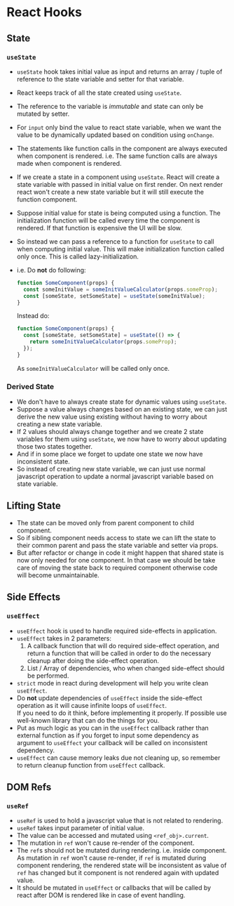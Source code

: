 # React Hooks

## State

### `useState`

- `useState` hook takes initial value as input and returns an array / tuple
  of reference to the state variable and setter for that variable.
- React keeps track of all the state created using `useState`.
- The reference to the variable is *immutable* and state can only be mutated by
setter.
- For `input` only bind the value to react state variable, when we want the value
  to be dynamically updated based on condition using `onChange`.

- The statements like function calls in the component are always executed when
  component is rendered. i.e. The same function calls are always made when component
  is rendered.
- If we create a state in a component using `useState`. React will create a state
  variable with passed in initial value on first render. On next render react won't
  create a new state variable but it will still execute the function component.
- Suppose initial value for state is being computed using a function.
  The initialization function will be called every time the component is rendered.
  If that function is expensive the UI will be slow.
- So instead we can pass a reference to a function for `useState` to call when
  computing initial value. This will make initialization function called only once.
  This is called lazy-initialization.
- i.e. Do **not** do following:

  ```jsx
  function SomeComponent(props) {
    const someInitValue = someInitValueCalculator(props.someProp);
    const [someState, setSomeState] = useState(someInitValue);
  }
  ```

  Instead do:

  ```jsx
  function SomeComponent(props) {
    const [someState, setSomeState] = useState(() => {
      return someInitValueCalculator(props.someProp);
    });
  }
  ```

  As `someInitValueCalculator` will be called only once.

### Derived State

- We don't have to always create state for dynamic values using `useState`.
- Suppose a value always changes based on an existing state, we can just
  derive the new value using existing without having to worry about creating
  a new state variable.
- If 2 values should always change together and we create 2 state variables
  for them using `useState`, we now have to worry about updating those two
  states together.
- And if in some place we forget to update one state we now have inconsistent
  state.
- So instead of creating new state variable, we can just use normal javascript
  operation to update a normal javascript variable based on state variable.

## Lifting State

- The state can be moved only from parent component to child component.
- So if sibling component needs access to state we can lift the state to their
  common parent and pass the state variable and setter via props.
- But after refactor or change in code it might happen that shared state is now
  only needed for one component. In that case we should be take care of moving
  the state back to required component otherwise code will become unmaintainable.

## Side Effects

### `useEffect`

- `useEffect` hook is used to handle required side-effects in application.
- `useEffect` takes in 2 parameters:
  1. A callback function that will do required side-effect operation, and return
     a function that will be called in order to do the necessary cleanup after
     doing the side-effect operation.
  2. List / Array of dependencies, who when changed side-effect should be
     performed.
- `strict` mode in react during development will help you write clean `useEffect`.
- Do **not** update dependencies of `useEffect` inside the side-effect operation
  as it will cause infinite loops of `useEffect`.  
   If you need to do it think, before implementing it properly.
  If possible use well-known library that can do the things for you.
- Put as much logic as you can in the `useEffect` callback rather than external
  function as if you forget to input some dependency as argument to `useEffect` your
  callback will be called on inconsistent dependency.
- `useEffect` can cause memory leaks due not cleaning up, so remember to return
  cleanup function from `useEffect` callback.

## DOM Refs

### `useRef`

- `useRef` is used to hold a javascript value that is not related to rendering.
- `useRef` takes input parameter of initial value.
- The value can be accessed and mutated using `<ref_obj>.current`.
- The mutation in `ref` won't cause re-render of the component.
- The `ref`s should not be mutated during rendering. i.e. inside component. As
mutation in `ref` won't cause re-render, if `ref` is mutated during component
rendering, the rendered state will be inconsistent as value of `ref` has changed
but it component is not rendered again with updated value.
- It should be mutated in `useEffect` or callbacks that will be called by react
after DOM is rendered like in case of event handling.
